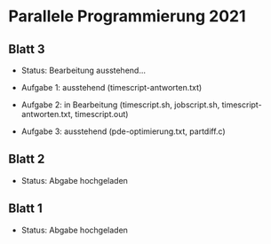 # Parallele Programmierung 2021
## Blatt 3
- Status: Bearbeitung ausstehend...

- Aufgabe 1: ausstehend (timescript-antworten.txt)
- Aufgabe 2: in Bearbeitung (timescript.sh, jobscript.sh, timescript-antworten.txt, timescript.out)
- Aufgabe 3: ausstehend (pde-optimierung.txt, partdiff.c)
## Blatt 2
- Status: Abgabe hochgeladen
## Blatt 1
- Status: Abgabe hochgeladen
